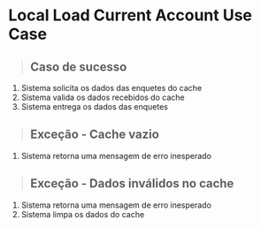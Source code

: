 # Local Load Current Account Use Case

> ## Caso de sucesso
1. Sistema solicita os dados das enquetes do cache
2. Sistema valida os dados recebidos do cache
3. Sistema entrega os dados das enquetes

> ## Exceção - Cache vazio
1. Sistema retorna uma mensagem de erro inesperado


> ## Exceção - Dados inválidos no cache
1. Sistema retorna uma mensagem de erro inesperado
2. Sistema limpa os dados do cache
